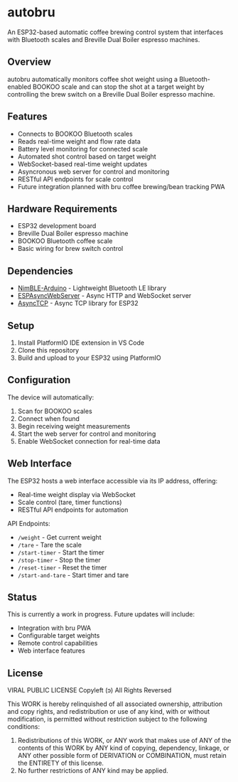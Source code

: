 # autobru

An ESP32-based automatic coffee brewing control system that interfaces with Bluetooth scales and Breville Dual Boiler espresso machines.

## Overview

autobru automatically monitors coffee shot weight using a Bluetooth-enabled BOOKOO scale and can stop the shot at a target weight by controlling the brew switch on a Breville Dual Boiler espresso machine.

## Features

- Connects to BOOKOO Bluetooth scales
- Reads real-time weight and flow rate data
- Battery level monitoring for connected scale
- Automated shot control based on target weight
- WebSocket-based real-time weight updates
- Asyncronous web server for control and monitoring
- RESTful API endpoints for scale control
- Future integration planned with bru coffee brewing/bean tracking PWA

## Hardware Requirements

- ESP32 development board 
- Breville Dual Boiler espresso machine
- BOOKOO Bluetooth coffee scale
- Basic wiring for brew switch control

## Dependencies

- [NimBLE-Arduino](https://github.com/h2zero/NimBLE-Arduino) - Lightweight Bluetooth LE library
- [ESPAsyncWebServer](https://github.com/me-no-dev/ESPAsyncWebServer) - Async HTTP and WebSocket server
- [AsyncTCP](https://github.com/me-no-dev/AsyncTCP) - Async TCP library for ESP32

## Setup

1. Install PlatformIO IDE extension in VS Code
2. Clone this repository
3. Build and upload to your ESP32 using PlatformIO

## Configuration

The device will automatically:
1. Scan for BOOKOO scales
2. Connect when found
3. Begin receiving weight measurements
4. Start the web server for control and monitoring
5. Enable WebSocket connection for real-time data

## Web Interface

The ESP32 hosts a web interface accessible via its IP address, offering:
- Real-time weight display via WebSocket
- Scale control (tare, timer functions)
- RESTful API endpoints for automation

API Endpoints:
- `/weight` - Get current weight
- `/tare` - Tare the scale
- `/start-timer` - Start the timer
- `/stop-timer` - Stop the timer
- `/reset-timer` - Reset the timer
- `/start-and-tare` - Start timer and tare

## Status

This is currently a work in progress. Future updates will include:
- Integration with bru PWA
- Configurable target weights
- Remote control capabilities
- Web interface features

## License

VIRAL PUBLIC LICENSE
Copyleft (ɔ) All Rights Reversed

This WORK is hereby relinquished of all associated ownership, attribution and copy
rights, and redistribution or use of any kind, with or without modification, is
permitted without restriction subject to the following conditions:

1.	Redistributions of this WORK, or ANY work that makes use of ANY of the
	contents of this WORK by ANY kind of copying, dependency, linkage, or ANY
	other possible form of DERIVATION or COMBINATION, must retain the ENTIRETY
	of this license.
2.	No further restrictions of ANY kind may be applied.